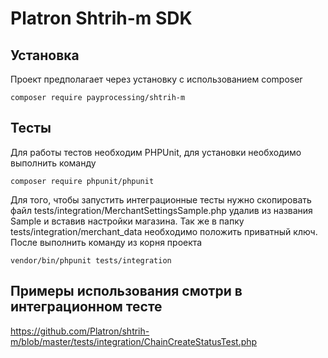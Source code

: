 Platron Shtrih-m SDK
===============
## Установка

Проект предполагает через установку с использованием composer
<pre><code>composer require payprocessing/shtrih-m</pre></code>

## Тесты
Для работы тестов необходим PHPUnit, для установки необходимо выполнить команду
```
composer require phpunit/phpunit
```
Для того, чтобы запустить интеграционные тесты нужно скопировать файл tests/integration/MerchantSettingsSample.php удалив 
из названия Sample и вставив настройки магазина. Так же в папку tests/integration/merchant_data необходимо положить приватный
ключ. После выполнить команду из корня проекта
```
vendor/bin/phpunit tests/integration
```

## Примеры использования смотри в интеграционном тесте
https://github.com/Platron/shtrih-m/blob/master/tests/integration/ChainCreateStatusTest.php